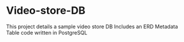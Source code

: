 # Video-store-DB
This project details a sample video store DB
Includes an ERD
Metadata
Table code written in PostgreSQL

